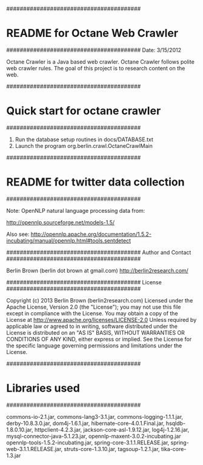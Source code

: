 ########################################
# README for Octane Web Crawler
########################################
Date: 3/15/2012

Octane Crawler is a Java based web crawler. Octane Crawler follows polite web crawler rules. 
The goal of this project is to research content on the web.

########################################
# Quick start for octane crawler
########################################

 1. Run the database setup routines in docs/DATABASE.txt
 2. Launch the program org.berlin.crawl.OctaneCrawlMain

########################################
# README for twitter data collection
########################################

Note: OpenNLP natural language processing data from:

http://opennlp.sourceforge.net/models-1.5/

Also see:
http://opennlp.apache.org/documentation/1.5.2-incubating/manual/opennlp.html#tools.sentdetect

########################################
Author and Contact
########################################

Berlin Brown (berlin dot brown at gmail.com)
http://berlin2research.com/

########################################
 License 
########################################

 Copyright (c) 2013 Berlin Brown (berlin2research.com)
 Licensed under the Apache License, Version 2.0 (the "License");
 you may not use this file except in compliance with the License.
 You may obtain a copy of the License at 
      http://www.apache.org/licenses/LICENSE-2.0 
 Unless required by applicable law or agreed to in writing, software
 distributed under the License is distributed on an "AS IS" BASIS,
 WITHOUT WARRANTIES OR CONDITIONS OF ANY KIND, either express or implied.
 See the License for the specific language governing permissions and
 limitations under the License.

########################################
# Libraries used
########################################

commons-io-2.1.jar, commons-lang3-3.1.jar, commons-logging-1.1.1.jar, derby-10.8.3.0.jar, 
dom4j-1.6.1.jar, hibernate-core-4.0.1.Final.jar, hsqldb-1.8.0.10.jar, httpclient-4.2.3.jar, jackson-core-asl-1.9.12.jar, 
log4j-1.2.16.jar, mysql-connector-java-5.1.23.jar, opennlp-maxent-3.0.2-incubating.jar
opennlp-tools-1.5.2-incubating.jar, spring-core-3.1.1.RELEASE.jar, spring-web-3.1.1.RELEASE.jar, 
struts-core-1.3.10.jar, tagsoup-1.2.1.jar, tika-core-1.3.jar
